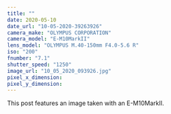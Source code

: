 ```yaml
---
title: ""
date: 2020-05-10
date_url: "10-05-2020-39263926"
camera_make: "OLYMPUS CORPORATION"
camera_model: "E-M10MarkII"
lens_model: "OLYMPUS M.40-150mm F4.0-5.6 R"
iso: "200"
fnumber: "7.1"
shutter_speed: "1250"
image_url: "10_05_2020_093926.jpg"
pixel_x_dimension: 
pixel_y_dimension: 
---
```


This post features an image taken with an E-M10MarkII.